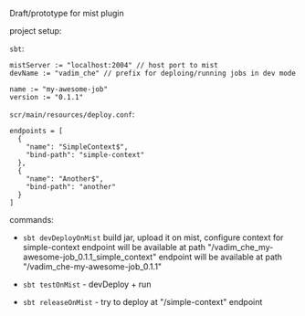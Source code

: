Draft/prototype for mist plugin

project setup:


`sbt`:
```
mistServer := "localhost:2004" // host port to mist
devName := "vadim_che" // prefix for deploing/running jobs in dev mode

name := "my-awesome-job"
version := "0.1.1"
```

`scr/main/resources/deploy.conf`:
```
endpoints = [
  {
    "name": "SimpleContext$",
    "bind-path": "simple-context"
  },
  {
    "name": "Another$",
    "bind-path": "another"
  }
]

```

commands:
- `sbt devDeployOnMist`
   build jar, upload it on mist, configure context
   for simple-context endpoint will be available at path "/vadim_che_my-awesome-job_0.1.1_simple_context"
   endpoint will be available at path "/vadim_che-my-awesome-job_0.1.1"

- `sbt testOnMist` - devDeploy + run
- `sbt releaseOnMist` - try to deploy at "/simple-context" endpoint
